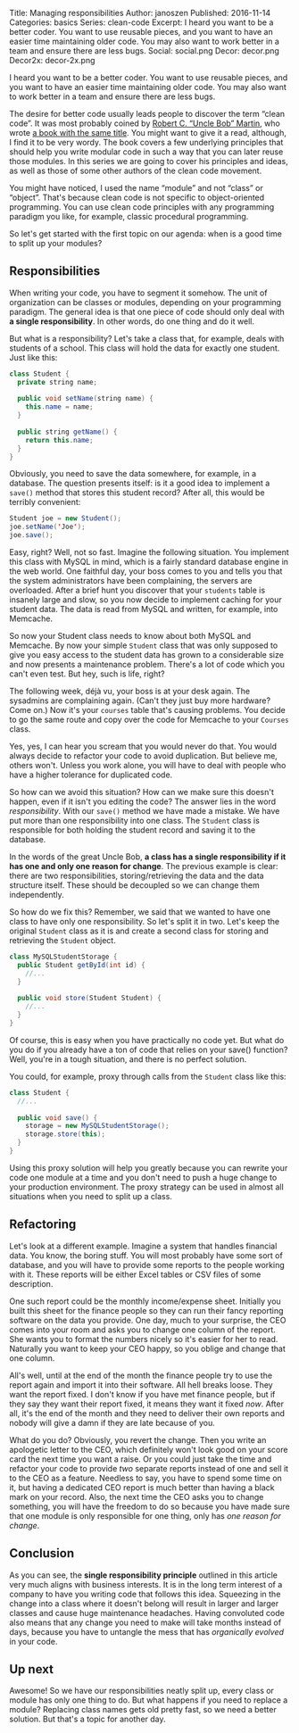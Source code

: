 Title:      Managing responsibilities
Author:     janoszen
Published:  2016-11-14
Categories: basics
Series:     clean-code
Excerpt:    I heard you want to be a better coder. You want to use reusable pieces, and you want to have an easier time 
            maintaining older code. You may also want to work better in a team and ensure there are less bugs.
Social:     social.png
Decor:      decor.png
Decor2x:    decor-2x.png

I heard you want to be a better coder. You want to use reusable pieces, and you want to have an easier time 
maintaining older code. You may also want to work better in a team and ensure there are less bugs. 

The desire for better code usually leads people to discover the term “clean code”. It was most probably coined by 
[Robert C. “Uncle Bob” Martin](https://cleancoders.com/), who wrote
[a book with the same title](/book/uncle-bob-clean-code). You might want to give it a read, although, I find it to be
very wordy. The book covers a few underlying principles that should help you write modular code in such a way that you
can later reuse those modules. In this series we are going to cover his principles and ideas, as well as those of 
some other authors of the clean code movement.

You might have noticed, I used the name “module” and not “class” or “object”. That's because clean code is not 
specific to object-oriented programming. You can use clean code principles with any programming paradigm you 
like, for example, classic procedural programming.

So let's get started with the first topic on our agenda: when is a good time to split up your modules? 

## Responsibilities

When writing your code, you have to segment it somehow. The unit of organization can be classes or 
modules, depending on your programming paradigm. The general idea is that one piece of code should only deal with **a 
single responsibility**. In other words, do one thing and do it well.

But what is a responsibility? Let's take a class that, for example, deals with students of a school. This class 
will hold the data for exactly one student. Just like this:

```java
class Student {
  private string name;
  
  public void setName(string name) {
    this.name = name;
  }
  
  public string getName() {
    return this.name;
  }
}
```

Obviously, you need to save the data somewhere, for example, in a database. The question presents itself: is it a 
good idea to implement a `save()` method that stores this student record? After all, this would be terribly convenient:

```java
Student joe = new Student();
joe.setName('Joe');
joe.save();
```

Easy, right? Well, not so fast. Imagine the following situation. You implement this class with MySQL in mind, which 
is a fairly standard database engine in the web world. One faithful day, your boss comes to you and tells you that the 
system administrators have been complaining, the servers are overloaded. After a brief hunt you discover that your 
`students` table is insanely large and slow, so you now decide to implement caching for your student data. The data is 
read from MySQL and written, for example, into Memcache.

So now your Student class needs to know about both MySQL and Memcache. By now your simple `Student` class that was 
only supposed to give you easy access to the student data has grown to a considerable size and now presents a 
maintenance problem. There's a lot of code which you can't even test. But hey, such is life, right?

The following week, déjà vu, your boss is at your desk again. The sysadmins are complaining again. (Can't they just 
buy more hardware? Come on.) Now it's your `courses` table that's causing problems. You decide to go the same route 
and copy over the code for Memcache to your `Courses` class.

Yes, yes, I can hear you scream that you would never do that. You would always decide to refactor your code to avoid 
duplication. But believe me, others won't. Unless you work alone, you will have to deal with people who have a higher 
tolerance for duplicated code.

So how can we avoid this situation? How can we make sure this doesn't happen, even if it isn't you editing the code? 
The answer lies in the word *responsibility*. With our `save()` method we have made a mistake. We have put more than 
one responsibility into one class. The `Student` class is responsible for both holding the student record and saving 
it to the database.

In the words of the great Uncle Bob, **a class has a single responsibility if it has one and only one reason for 
change**. The previous example is clear: there are two responsibilities, storing/retrieving the data and the data 
structure itself. These should be decoupled so we can change them independently.

So how do we fix this? Remember, we said that we wanted to have one class to have only one responsibility. So let's 
split it in two. Let's keep the original `Student` class as it is and create a second class for storing and 
retrieving the `Student` object.

```java
class MySQLStudentStorage {
  public Student getById(int id) {
    //...
  }
  
  public void store(Student Student) {
    //...
  }
}
```

Of course, this is easy when you have practically no code yet. But what do you do if you already have a ton of code 
that relies on your save() function? Well, you're in a tough situation, and there is no perfect solution.

You could, for example, proxy through calls from the `Student` class like this:

```java
class Student {
  //...
  
  public void save() {
    storage = new MySQLStudentStorage();
    storage.store(this);
  }
}
```

Using this proxy solution will help you greatly because you can rewrite your code one module at a time and you don't 
need to push a huge change to your production environment. The proxy strategy can be used in almost all 
situations when you need to split up a class.

## Refactoring

Let's look at a different example. Imagine a system that handles financial data. You know, the boring stuff. You will
most probably have some sort of database, and you will have to provide some reports to the people working with it. 
These reports will be either Excel tables or CSV files of some description.

One such report could be the monthly income/expense sheet. Initially you built this sheet for the finance people so 
they can run their fancy reporting software on the data you provide. One day, much to your surprise, the CEO comes 
into your room and asks you to change one column of the report. She wants you to format the numbers nicely so it's 
easier for her to read. Naturally you want to keep your CEO happy, so you oblige and change that one column.

All's well, until at the end of the month the finance people try to use the report again and import it into their 
software. All hell breaks loose. They want the report fixed. I don't know if you have met finance people, but if they
say they want their report fixed, it means they want it fixed *now*. After all, it's the end of the month and they 
need to deliver their own reports and nobody will give a damn if they are late because of you.

What do you do? Obviously, you revert the change. Then you write an apologetic letter to the CEO, which 
definitely won't look good on your score card the next time you want a raise. Or you could just take the time and 
refactor your code to provide *two* separate reports instead of one and sell it to the CEO as a feature. Needless to 
say, you have to spend some time on it, but having a dedicated CEO report is much better than having a black mark on 
your record. Also, the next time the CEO asks you to change something, you will have the freedom to do so because you
have made sure that one module is only responsible for one thing, only has *one reason for change*. 

## Conclusion

As you can see, the **single responsibility principle** outlined in this article very much aligns with business 
interests. It is in the long term interest of a company to have you writing code that follows this idea. Squeezing in 
the change into a class where it doesn't belong will result in larger and larger classes and cause huge maintenance
headaches. Having convoluted code also means that any change you need to make will take months instead of days, because
you have to untangle the mess that has *organically evolved* in your code. 

## Up next

Awesome! So we have our responsibilities neatly split up, every class or module has only one thing to do. But what 
happens if you need to replace a module? Replacing class names gets old pretty fast, so we need a better solution. 
But that's a topic for another day.